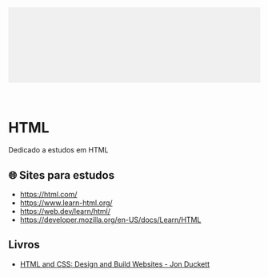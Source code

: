 <div align="center">
 
 <img src="images/html.gif" min-width="1000px" width="1000px" align="center" alt="image">
  
</div>
<br><br>

# HTML
Dedicado a estudos em HTML 



## 🌐 Sites para estudos

+ https://html.com/
+ https://www.learn-html.org/
+ https://web.dev/learn/html/
+ https://developer.mozilla.org/en-US/docs/Learn/HTML




## Livros 

+ [HTML and CSS: Design and Build Websites - Jon Duckett](https://amzn.to/3JbpaHJ)
